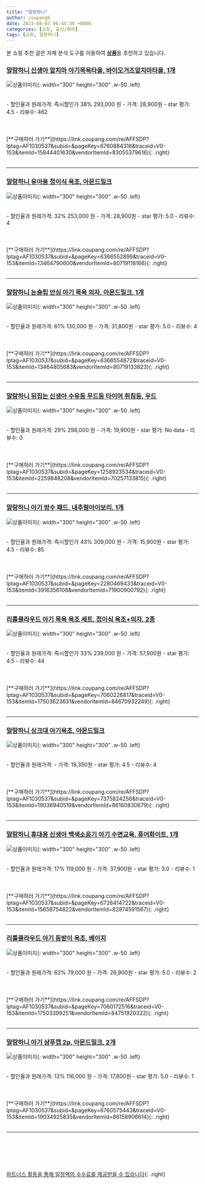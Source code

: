 ```yaml
---
title: "말랑하니"
author: coupang6
date: 2023-08-03 06:44:30 +0800
categories: [쇼핑, 출산/육아]
tags: [쇼핑, 말랑하니]
---
```


본 쇼핑 추천 글은 자체 분석 도구를 이용하여 [**상품**](https://link.coupang.com/a/bao1ui)을 추천하고 있습니다.

### [말랑하니 신생아 앞치마 아기목욕타올, 바이오거즈앞치마타올, 1개](https://link.coupang.com/re/AFFSDP?lptag=AF1030537&subid=&pageKey=6760884316&traceid=V0-153&itemId=15844401630&vendorItemId=83055379616)

![상품이미지](https://thumbnail8.coupangcdn.com/thumbnails/remote/230x230ex/image/vendor_inventory/35a0/8f111b8a30a294647f72b74c0260cf48152470212c431867a0eb64473b1c.jpg){: width="300" height="300" .w-50 .left}


<br>
- 할인율과 원래가격: 즉시할인가 38%  293,000   원
- 가격: 28,900원
- star 평가: 4.5
- 리뷰수: 462
<br>
<br>
<br>
<br>
[**구매하러 가기**](https://link.coupang.com/re/AFFSDP?lptag=AF1030537&subid=&pageKey=6760884316&traceid=V0-153&itemId=15844401630&vendorItemId=83055379616){: .right}
<br>
<br>

---

### [말랑하니 유아용 접이식 욕조, 아몬드밀크](https://link.coupang.com/re/AFFSDP?lptag=AF1030537&subid=&pageKey=6366552899&traceid=V0-153&itemId=13464790600&vendorItemId=80719118166)

![상품이미지](https://thumbnail6.coupangcdn.com/thumbnails/remote/230x230ex/image/retail/images/5832290247141753-c072a0f1-42ac-435e-9615-70f381ccb6c6.jpg){: width="300" height="300" .w-50 .left}


<br>
- 할인율과 원래가격: 32%  253,000   원
- 가격: 28,900원
- star 평가: 5.0
- 리뷰수: 4
<br>
<br>
<br>
<br>
[**구매하러 가기**](https://link.coupang.com/re/AFFSDP?lptag=AF1030537&subid=&pageKey=6366552899&traceid=V0-153&itemId=13464790600&vendorItemId=80719118166){: .right}
<br>
<br>

---

### [말랑하니 논슬립 안심 아기 목욕 의자, 아몬드밀크, 1개](https://link.coupang.com/re/AFFSDP?lptag=AF1030537&subid=&pageKey=6366554872&traceid=V0-153&itemId=13464805683&vendorItemId=80719133823)

![상품이미지](https://thumbnail7.coupangcdn.com/thumbnails/remote/230x230ex/image/retail/images/4883628139413849-1aa3a425-471e-4504-994e-888a576c05a7.jpg){: width="300" height="300" .w-50 .left}


<br>
- 할인율과 원래가격: 61%  130,000   원
- 가격: 31,800원
- star 평가: 5.0
- 리뷰수: 4
<br>
<br>
<br>
<br>
[**구매하러 가기**](https://link.coupang.com/re/AFFSDP?lptag=AF1030537&subid=&pageKey=6366554872&traceid=V0-153&itemId=13464805683&vendorItemId=80719133823){: .right}
<br>
<br>

---

### [말랑하니 뒤집는 신생아 수유등 무드등 타이머 취침등, 우드](https://link.coupang.com/re/AFFSDP?lptag=AF1030537&subid=&pageKey=1258923534&traceid=V0-153&itemId=2259848208&vendorItemId=70257133815)

![상품이미지](https://thumbnail8.coupangcdn.com/thumbnails/remote/230x230ex/image/retail/images/1976348548814344-5284e22c-bc35-49a6-9f43-ffd26e14c2bf.jpg){: width="300" height="300" .w-50 .left}


<br>
- 할인율과 원래가격: 29%  298,000   원
- 가격: 19,900원
- star 평가: No data
- 리뷰수: 0
<br>
<br>
<br>
<br>
[**구매하러 가기**](https://link.coupang.com/re/AFFSDP?lptag=AF1030537&subid=&pageKey=1258923534&traceid=V0-153&itemId=2259848208&vendorItemId=70257133815){: .right}
<br>
<br>

---

### [말랑하니 아기 방수 패드, 내추럴아이보리, 1개](https://link.coupang.com/re/AFFSDP?lptag=AF1030537&subid=&pageKey=2280469433&traceid=V0-153&itemId=3916356108&vendorItemId=71900900792)

![상품이미지](https://thumbnail10.coupangcdn.com/thumbnails/remote/230x230ex/image/retail/images/2020/10/22/12/5/fca86fe5-8707-44ed-8d86-c84201fc24de.jpg){: width="300" height="300" .w-50 .left}


<br>
- 할인율과 원래가격: 즉시할인가 43%  309,000   원
- 가격: 15,900원
- star 평가: 4.5
- 리뷰수: 85
<br>
<br>
<br>
<br>
[**구매하러 가기**](https://link.coupang.com/re/AFFSDP?lptag=AF1030537&subid=&pageKey=2280469433&traceid=V0-153&itemId=3916356108&vendorItemId=71900900792){: .right}
<br>
<br>

---

### [리틀클라우드 아기 목욕 욕조 세트, 접이식 욕조+의자, 2종](https://link.coupang.com/re/AFFSDP?lptag=AF1030537&subid=&pageKey=7060226817&traceid=V0-153&itemId=17503623631&vendorItemId=84670932249)

![상품이미지](https://thumbnail9.coupangcdn.com/thumbnails/remote/230x230ex/image/vendor_inventory/3941/96a6ba5a261e26e495d7030ab38b6abf3019cb1afa901c5b8c63a45a1196.jpg){: width="300" height="300" .w-50 .left}


<br>
- 할인율과 원래가격: 즉시할인가 33%  239,000   원
- 가격: 57,900원
- star 평가: 4.5
- 리뷰수: 44
<br>
<br>
<br>
<br>
[**구매하러 가기**](https://link.coupang.com/re/AFFSDP?lptag=AF1030537&subid=&pageKey=7060226817&traceid=V0-153&itemId=17503623631&vendorItemId=84670932249){: .right}
<br>
<br>

---

### [말랑하니 싱크대 아기욕조, 아몬드밀크](https://link.coupang.com/re/AFFSDP?lptag=AF1030537&subid=&pageKey=7375824256&traceid=V0-153&itemId=19036940519&vendorItemId=86160830679)

![상품이미지](https://thumbnail10.coupangcdn.com/thumbnails/remote/230x230ex/image/retail/images/2023/06/02/17/9/527bdaf1-6a1b-4274-b92f-ef979bc00b96.png){: width="300" height="300" .w-50 .left}


<br>
- 할인율과 원래가격: 
- 가격: 19,350원
- star 평가: 4.5
- 리뷰수: 4
<br>
<br>
<br>
<br>
[**구매하러 가기**](https://link.coupang.com/re/AFFSDP?lptag=AF1030537&subid=&pageKey=7375824256&traceid=V0-153&itemId=19036940519&vendorItemId=86160830679){: .right}
<br>
<br>

---

### [말랑하니 휴대용 신생아 백색소음기 아기 수면교육, 퓨어화이트, 1개](https://link.coupang.com/re/AFFSDP?lptag=AF1030537&subid=&pageKey=6726414722&traceid=V0-153&itemId=15658754822&vendorItemId=82874591567)

![상품이미지](https://thumbnail7.coupangcdn.com/thumbnails/remote/230x230ex/image/vendor_inventory/44c5/f233d4c625311dc4922697a33d3a57d46dd4f8b104eab053fbc80389e388.jpg){: width="300" height="300" .w-50 .left}


<br>
- 할인율과 원래가격: 17%  119,000   원
- 가격: 37,900원
- star 평가: 3.0
- 리뷰수: 1
<br>
<br>
<br>
<br>
[**구매하러 가기**](https://link.coupang.com/re/AFFSDP?lptag=AF1030537&subid=&pageKey=6726414722&traceid=V0-153&itemId=15658754822&vendorItemId=82874591567){: .right}
<br>
<br>

---

### [리틀클라우드 아기 등받이 욕조, 베이지](https://link.coupang.com/re/AFFSDP?lptag=AF1030537&subid=&pageKey=7060172516&traceid=V0-153&itemId=17503399251&vendorItemId=84751920322)

![상품이미지](https://thumbnail8.coupangcdn.com/thumbnails/remote/230x230ex/image/vendor_inventory/6e82/95c3e3efeb35311c025f24cd163da251dadd066332871b9c4d097eae04fd.jpg){: width="300" height="300" .w-50 .left}


<br>
- 할인율과 원래가격: 62%  79,000   원
- 가격: 26,900원
- star 평가: 5.0
- 리뷰수: 2
<br>
<br>
<br>
<br>
[**구매하러 가기**](https://link.coupang.com/re/AFFSDP?lptag=AF1030537&subid=&pageKey=7060172516&traceid=V0-153&itemId=17503399251&vendorItemId=84751920322){: .right}
<br>
<br>

---

### [말랑하니 아기 샴푸캡 2p, 아몬드밀크, 2개](https://link.coupang.com/re/AFFSDP?lptag=AF1030537&subid=&pageKey=6760575443&traceid=V0-153&itemId=19034925835&vendorItemId=86158906614)

![상품이미지](https://thumbnail9.coupangcdn.com/thumbnails/remote/230x230ex/image/retail/images/2023/06/02/14/2/f0b9dcca-94a7-4dd2-9dad-d2444cc4aa3f.jpg){: width="300" height="300" .w-50 .left}


<br>
- 할인율과 원래가격: 13%  116,000   원
- 가격: 17,800원
- star 평가: 5.0
- 리뷰수: 1
<br>
<br>
<br>
<br>
[**구매하러 가기**](https://link.coupang.com/re/AFFSDP?lptag=AF1030537&subid=&pageKey=6760575443&traceid=V0-153&itemId=19034925835&vendorItemId=86158906614){: .right}
<br>
<br>

---
<br><br><br><br><br> [파트너스 활동을 통해 일정액의 수수료를 제공받을 수 있습니다](https://link.coupang.com/a/bao1ui){: .right}